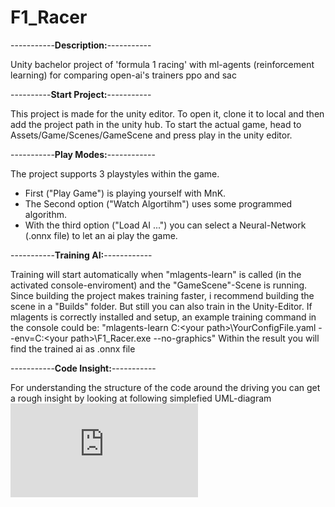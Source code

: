 # F1_Racer
-----------**Description:**-----------

Unity bachelor project of 'formula 1 racing' with ml-agents (reinforcement learning) for comparing open-ai's trainers ppo and sac

----------**Start Project:**-----------

This project is made for the unity editor. To open it, clone it to local and then add the project path in the unity hub.
To start the actual game, head to Assets/Game/Scenes/GameScene and press play in the unity editor.

-----------**Play Modes:**------------

The project supports 3 playstyles within the game.
 - First ("Play Game") is playing yourself with MnK.
 - The Second option ("Watch Algortihm") uses some programmed algorithm.
 - With the third option ("Load AI ...") you can select a Neural-Network (.onnx file) to let an ai play the game.

-----------**Training AI:**------------

Training will start automatically when "mlagents-learn" is called (in the activated console-enviroment) and the "GameScene"-Scene is running.
Since building the project makes training faster, i recommend building the scene in a "Builds" folder. But still you can also train in the Unity-Editor.
If mlagents is correctly installed and setup, an example training command in the console could be: "mlagents-learn C:\<your path>\YourConfigFile.yaml --env=C:\<your path>\F1_Racer.exe --no-graphics"
Within the result you will find the trained ai as .onnx file

-----------**Code Insight:**-----------

For understanding the structure of the code around the driving you can get a rough insight by looking at following simplefied UML-diagram ![Assets/Game/Docs](https://github.com/JoshuaBluem/F1_Racer/tree/main/Assets/Game/Docs/CarDrive_UML.drawio.pdf)
